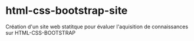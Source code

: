 # html-css-bootstrap-site
Création d'un site web statitque pour évaluer l'aquisition de connaissances sur HTML-CSS-BOOTSTRAP